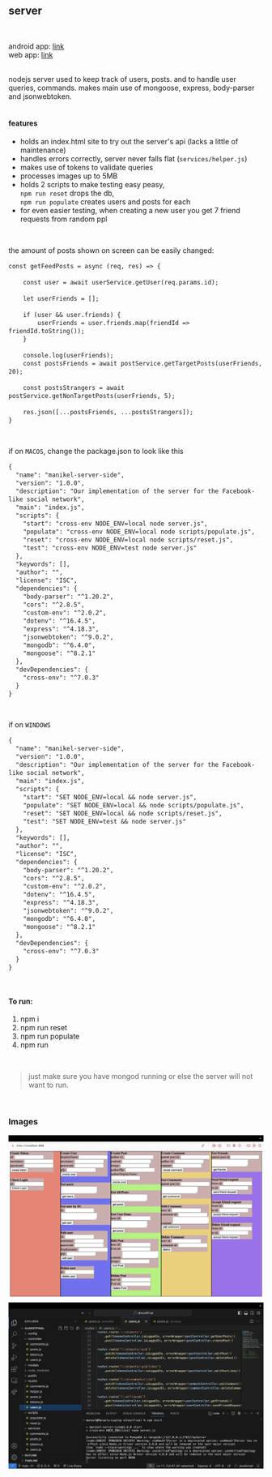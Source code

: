 ## server
<br>

android app: [link](https://github.com/MikeShlapakov/Manikel-android-app/tree/Part3) <br>
web app: [link](https://github.com/MikeShlapakov/Manikel-web-app/tree/Part3) <br>

<br>
nodejs server used to keep track of users, posts. and to handle user queries, commands.
makes main use of mongoose, express, body-parser and jsonwebtoken. <br><br>

#### features
- holds an index.html site to try out the server's api (lacks a little of maintenance)
- handles errors correctly, server never falls flat (```services/helper.js```)
- makes use of tokens to validate queries
- processes images up to 5MB
- holds 2 scripts to make testing easy peasy, <br>
  ``npm run reset`` drops the db, <br>
  `npm run populate` creates users and posts for each
- for even easier testing, when creating a new user you get 7 friend requests from random ppl
<br>

the amount of posts shown on screen can be easily changed:
```
const getFeedPosts = async (req, res) => {

    const user = await userService.getUser(req.params.id);

    let userFriends = [];
    
    if (user && user.friends) {
        userFriends = user.friends.map(friendId => friendId.toString());
    }

    console.log(userFriends);
    const postsFriends = await postService.getTargetPosts(userFriends, 20);
   
    const postsStrangers = await postService.getNonTargetPosts(userFriends, 5);

    res.json([...postsFriends, ...postsStrangers]);
}
```

<br>


if on ``MACOS``, change the package.json to look like this
```
{
  "name": "manikel-server-side",
  "version": "1.0.0",
  "description": "Our implementation of the server for the Facebook-like social network",
  "main": "index.js",
  "scripts": {
    "start": "cross-env NODE_ENV=local node server.js",
    "populate": "cross-env NODE_ENV=local node scripts/populate.js",
    "reset": "cross-env NODE_ENV=local node scripts/reset.js",
    "test": "cross-env NODE_ENV=test node server.js"
  },
  "keywords": [],
  "author": "",
  "license": "ISC",
  "dependencies": {
    "body-parser": "^1.20.2",
    "cors": "^2.8.5",
    "custom-env": "^2.0.2",
    "dotenv": "^16.4.5",
    "express": "^4.18.3",
    "jsonwebtoken": "^9.0.2",
    "mongodb": "^6.4.0",
    "mongoose": "^8.2.1"
  },
  "devDependencies": {
    "cross-env": "^7.0.3"
  }
}
```
<br>

if on ``WINDOWS``
```
{
  "name": "manikel-server-side",
  "version": "1.0.0",
  "description": "Our implementation of the server for the Facebook-like social network",
  "main": "index.js",
  "scripts": {
    "start": "SET NODE_ENV=local && node server.js",
    "populate": "SET NODE_ENV=local && node scripts/populate.js",
    "reset": "SET NODE_ENV=local && node scripts/reset.js",
    "test": "SET NODE_ENV=test && node server.js"
  },
  "keywords": [],
  "author": "",
  "license": "ISC",
  "dependencies": {
    "body-parser": "^1.20.2",
    "cors": "^2.8.5",
    "custom-env": "^2.0.2",
    "dotenv": "^16.4.5",
    "express": "^4.18.3",
    "jsonwebtoken": "^9.0.2",
    "mongodb": "^6.4.0",
    "mongoose": "^8.2.1"
  },
  "devDependencies": {
    "cross-env": "^7.0.3"
  }
}
```
<br>

#### To run:
1. npm i
2. npm run reset
3. npm run populate
4. npm run
<br>

>  just make sure you have mongod running or else the server will not want to run.

<br>

### Images 

![Image 1](proof/1.png)
![Image 2](proof/2.png)

